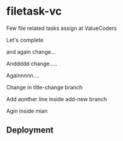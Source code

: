 # filetask-vc
Few file related tasks assign at ValueCoders

Let's complete

and again change...

Anddddd change.....

Againnnnn....

Change in title-change branch

Add aonther line inside add-new branch

Agin inside mian

## Deployment
